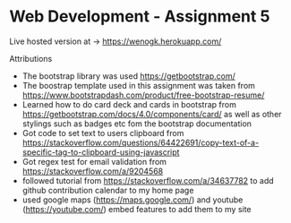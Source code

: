 # Web Development - Assignment 5

Live hosted version at -> https://wenogk.herokuapp.com/

Attributions
- The bootstrap library was used https://getbootstrap.com/
- The boostrap template used in this assignment was taken from https://www.bootstrapdash.com/product/free-bootstrap-resume/
- Learned how to do card deck and cards in bootstrap from https://getbootstrap.com/docs/4.0/components/card/ as well as other stylings such as badges etc fom the bootstrap documentation
- Got code to set text to users clipboard from https://stackoverflow.com/questions/64422691/copy-text-of-a-specific-tag-to-clipboard-using-javascript
- Got regex test for email validation from https://stackoverflow.com/a/9204568
- followed tutorial from https://stackoverflow.com/a/34637782 to add github contribution calendar to my home page
- used google maps (https://maps.google.com/) and youtube (https://youtube.com/) embed features to add them to my site 
